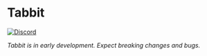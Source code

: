 # Tabbit

[![Discord](https://img.shields.io/badge/Discord-%235865F2.svg?logo=discord&logoColor=white)](https://discord.gg/UgEwYCxX7V)

_Tabbit is in early development. Expect breaking changes and bugs._
